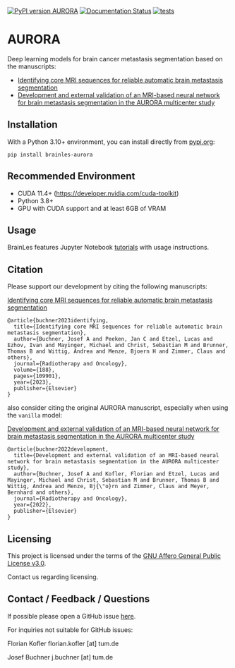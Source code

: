[![PyPI version AURORA](https://badge.fury.io/py/brainles-aurora.svg)](https://pypi.python.org/pypi/brainles-aurora/)
[![Documentation Status](https://readthedocs.org/projects/brainles-aurora/badge/?version=latest)](http://brainles-aurora.readthedocs.io/?badge=latest)
[![tests](https://github.com/BrainLesion/AURORA/actions/workflows/tests.yml/badge.svg)](https://github.com/BrainLesion/AURORA/actions/workflows/tests.yml)

# AURORA
Deep learning models for brain cancer metastasis segmentation based on the manuscripts:
* [Identifying core MRI sequences for reliable automatic brain metastasis segmentation](https://www.medrxiv.org/content/10.1101/2023.05.02.23289342v1)
* [Development and external validation of an MRI-based neural network for brain metastasis segmentation in the AURORA multicenter study](https://www.sciencedirect.com/science/article/pii/S0167814022045625)

## Installation
With a Python 3.10+ environment, you can install directly from [pypi.org](https://pypi.org/project/brainles-aurora/):

```
pip install brainles-aurora
```

## Recommended Environment

- CUDA 11.4+ (https://developer.nvidia.com/cuda-toolkit)
- Python 3.8+
- GPU with CUDA support and at least 6GB of VRAM

## Usage
BrainLes features Jupyter Notebook [tutorials](https://github.com/BrainLesion/tutorials/tree/main/AURORA) with usage instructions.

## Citation
Please support our development by citing the following manuscripts:

[Identifying core MRI sequences for reliable automatic brain metastasis segmentation](https://www.sciencedirect.com/science/article/pii/S016781402389795X)

```
@article{buchner2023identifying,
  title={Identifying core MRI sequences for reliable automatic brain metastasis segmentation},
  author={Buchner, Josef A and Peeken, Jan C and Etzel, Lucas and Ezhov, Ivan and Mayinger, Michael and Christ, Sebastian M and Brunner, Thomas B and Wittig, Andrea and Menze, Bjoern H and Zimmer, Claus and others},
  journal={Radiotherapy and Oncology},
  volume={188},
  pages={109901},
  year={2023},
  publisher={Elsevier}
}
```

also consider citing the original AURORA manuscript, especially when using the `vanilla` model:

[Development and external validation of an MRI-based neural network for brain metastasis segmentation in the AURORA multicenter study](https://www.sciencedirect.com/science/article/pii/S0167814022045625)

```
@article{buchner2022development,
  title={Development and external validation of an MRI-based neural network for brain metastasis segmentation in the AURORA multicenter study},
  author={Buchner, Josef A and Kofler, Florian and Etzel, Lucas and Mayinger, Michael and Christ, Sebastian M and Brunner, Thomas B and Wittig, Andrea and Menze, Bj{\"o}rn and Zimmer, Claus and Meyer, Bernhard and others},
  journal={Radiotherapy and Oncology},
  year={2022},
  publisher={Elsevier}
}
```


## Licensing

This project is licensed under the terms of the [GNU Affero General Public License v3.0](https://www.gnu.org/licenses/agpl-3.0.de.html).

Contact us regarding licensing.

## Contact / Feedback / Questions

If possible please open a GitHub issue [here](https://github.com/BrainLesion/AURORA/issues).

For inquiries not suitable for GitHub issues:

Florian Kofler
florian.kofler [at] tum.de

Josef Buchner
j.buchner [at] tum.de
